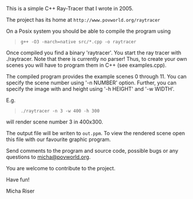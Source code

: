 This is a simple C++ Ray-Tracer that I wrote in 2005.

The project has its home at
`http://www.povworld.org/raytracer`

On a Posix system you should be able to compile the program using
> `g++ -O3 -march=native src/*.cpp -o raytracer`

Once compiled you find a binary 'raytracer'. You start the ray tracer with ./raytracer. Note that there is currently no parser! Thus, to create your own scenes you will have to program them in C++ (see examples.cpp).

The compiled program provides the example scenes 0 through 11. You can specify the scene number using '-n NUMBER' option. Further, you can specify the image with and height using '-h HEIGHT' and '-w WIDTH'.

E.g.
> `./raytracer -n 3 -w 400 -h 300`

will render scene number 3 in 400x300.

The output file will be writen to `out.ppm`. To view the rendered scene open this file with our favourite graphic program.

Send comments to the program and source code, possible bugs or any questions to micha@povworld.org.

You are welcome to contribute to the project.

Have fun!

Micha Riser
